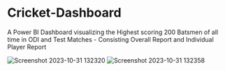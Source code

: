 # Cricket-Dashboard
A Power BI Dashboard visualizing the Highest scoring 200 Batsmen of all time in ODI and Test Matches - Consisting Overall Report and Individual Player Report

![Screenshot 2023-10-31 132320](https://github.com/TheekshithaVaratharajsarma/Cricket-Dashboard/assets/129731048/9cea9605-d2e8-414b-a9e0-151adf2c1ae1)
![Screenshot 2023-10-31 132358](https://github.com/TheekshithaVaratharajsarma/Cricket-Dashboard/assets/129731048/476ef417-2d4d-4fb8-a76a-811d29f1dee6)


